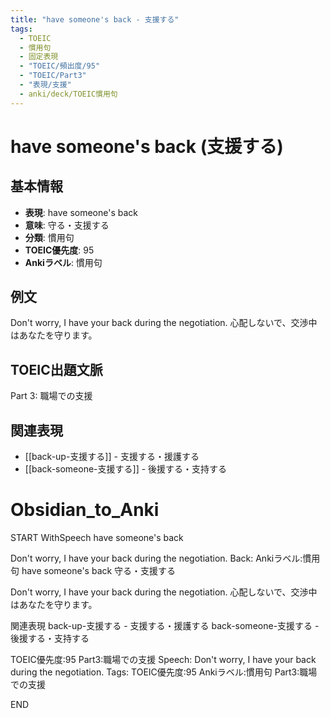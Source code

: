 ```yaml
---
title: "have someone's back - 支援する"
tags:
  - TOEIC
  - 慣用句
  - 固定表現
  - "TOEIC/頻出度/95"
  - "TOEIC/Part3"
  - "表現/支援"
  - anki/deck/TOEIC慣用句
---
```


# have someone's back (支援する)

## 基本情報
- **表現**: have someone's back
- **意味**: 守る・支援する
- **分類**: 慣用句
- **TOEIC優先度**: 95
- **Ankiラベル**: 慣用句

## 例文
Don't worry, I have your back during the negotiation.
心配しないで、交渉中はあなたを守ります。

## TOEIC出題文脈
Part 3: 職場での支援

## 関連表現
- [[back-up-支援する]] - 支援する・援護する
- [[back-someone-支援する]] - 後援する・支持する 
# Obsidian_to_Anki
START
WithSpeech
have someone's back

Don't worry, I have your back during the negotiation.
Back:
Ankiラベル:慣用句
have someone's back
守る・支援する

Don't worry, I have your back during the negotiation.
心配しないで、交渉中はあなたを守ります。

関連表現
back-up-支援する - 支援する・援護する
back-someone-支援する - 後援する・支持する

TOEIC優先度:95
Part3:職場での支援
Speech: Don't worry, I have your back during the negotiation.
Tags: TOEIC優先度:95 Ankiラベル:慣用句 Part3:職場での支援
<!--ID: 1750495295824-->
END
